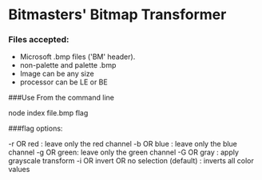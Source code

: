# Bitmasters' Bitmap Transformer
### Files accepted:

* Microsoft .bmp files ('BM' header).
* non-palette and palette .bmp
* Image can be any size
* processor can be LE or BE

###Use
From the command line

node index file.bmp flag

###flag options:

-r OR red  : leave only the red channel
-b OR blue : leave only the blue channel
-g OR green: leave only the green channel
-G OR gray : apply grayscale transform
-i OR invert OR no selection (default) : inverts all color values
